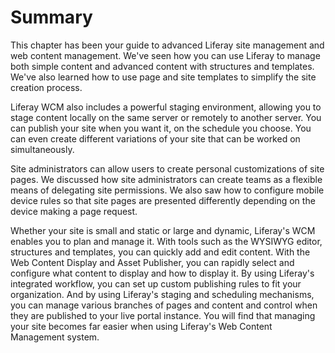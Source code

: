 # Summary [](id=summary-lp-6-2-use-useportal-1)

This chapter has been your guide to advanced Liferay site management and web
content management. We've seen how you can use Liferay to manage both simple
content and advanced content with structures and templates. We've also learned
how to use page and site templates to simplify the site creation process.

Liferay WCM also includes a powerful staging environment, allowing you to stage
content locally on the same server or remotely to another server. You can
publish your site when you want it, on the schedule you choose. You can even
create different variations of your site that can be worked on simultaneously.

Site administrators can allow users to create personal customizations of site
pages. We discussed how site administrators can create teams as a flexible means
of delegating site permissions. We also saw how to configure mobile device rules
so that site pages are presented differently depending on the device making a
page request.

Whether your site is small and static or large and dynamic, Liferay's WCM
enables you to plan and manage it. With tools such as the WYSIWYG editor,
structures and templates, you can quickly add and edit content. With the Web
Content Display and Asset Publisher, you can rapidly select and configure what
content to display and how to display it. By using Liferay's integrated
workflow, you can set up custom publishing rules to fit your organization. And
by using Liferay's staging and scheduling mechanisms, you can manage various
branches of pages and content and control when they are published to your live
portal instance. You will find that managing your site becomes far easier when
using Liferay's Web Content Management system.

